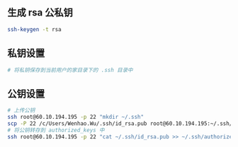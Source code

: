 ## 生成 rsa 公私钥
```bash
ssh-keygen -t rsa
```

## 私钥设置
```bash
# 将私钥保存到当前用户的家目录下的 .ssh 目录中
```

## 公钥设置
```bash
# 上传公钥
ssh root@60.10.194.195 -p 22 "mkdir ~/.ssh" 
scp -P 22 /c/Users/Wenhao.Wu/.ssh/id_rsa.pub root@60.10.194.195:~/.ssh/id_rsa.pub
# 将公钥转存到 authorized_keys 中
ssh root@60.10.194.195 -p 22 "cat ~/.ssh/id_rsa.pub >> ~/.ssh/authorized_keys"
```